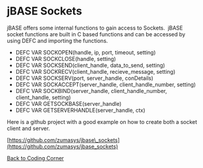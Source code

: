 # jBASE Sockets

<PageHeader />

jBASE offers some internal functions to gain access to Sockets.  jBASE socket functions are built in C based functions and can be accessed by using DEFC and importing the functions.

- DEFC VAR SOCKOPEN(handle, ip, port, timeout, setting)
- DEFC VAR SOCKCLOSE(handle, setting)
- DEFC VAR SOCKSEND(client\_handle, data\_to\_send, setting)
- DEFC VAR SOCKRECV(client\_handle, recieve\_message, setting)
- DEFC VAR SOCKSERV(port, server\_handle, conDetails)
- DEFC VAR SOCKACCEPT(server\_handle, client\_handle\_number, setting)
- DEFC VAR SOCKBIND(server\_handle, client\_handle\_number, client\_handle, setting)
- DEFC VAR GETSOCKBASE(server\_handle)
- DEFC VAR GETSERVERHANDLE(server\_handle, ctx)

Here is a github project with a good example on how to create both a socket client and server.

[https://github.com/zumasys/jbase\_sockets](https://github.com/zumasys/jbase_sockets)

[Back to Coding Corner](./../README.md)

  
<PageFooter />
